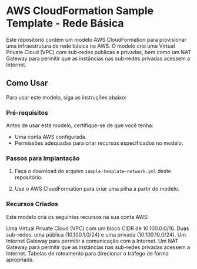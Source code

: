 # AWS CloudFormation Sample Template - Rede Básica

Este repositório contém um modelo AWS CloudFormation para provisionar uma infraestrutura de rede básica na AWS. O modelo cria uma Virtual Private Cloud (VPC) com sub-redes públicas e privadas, bem como um NAT Gateway para permitir que as instâncias nas sub-redes privadas acessem a Internet.

## Como Usar

Para usar este modelo, siga as instruções abaixo:

### Pré-requisitos

Antes de usar este modelo, certifique-se de que você tenha:

- Uma conta AWS configurada.
- Permissões adequadas para criar recursos especificados no modelo.

### Passos para Implantação

1. Faça o download do arquivo `sample-template-network.yml` deste repositório.

2. Use o AWS CloudFormation para criar uma pilha a partir do modelo.

### Recursos Criados
Este modelo cria os seguintes recursos na sua conta AWS:

Uma Virtual Private Cloud (VPC) com um bloco CIDR de 10.100.0.0/16.
Duas sub-redes: uma pública (10.100.1.0/24) e uma privada (10.100.10.0/24).
Um Internet Gateway para permitir a comunicação com a Internet.
Um NAT Gateway para permitir que as instâncias nas sub-redes privadas acessem a Internet.
Tabelas de roteamento para direcionar o tráfego de forma apropriada.
